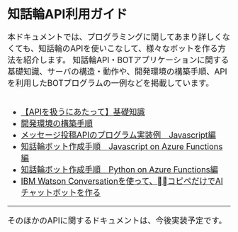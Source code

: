 <br>

# 知話輪API利用ガイド

<font size="4">

本ドキュメントでは、プログラミングに関してあまり詳しくなくても、知話輪のAPIを使いこなして、様々なボットを作る方法を紹介します。
知話輪API・BOTアプリケーションに関する基礎知識、サーバの構造・動作や、開発環境の構築手順、APIを利用したBOTプログラムの一例などを掲載しています。  
<br>

- [【APIを扱うにあたって】基礎知識](./document/APIcomponent.md)
- [開発環境の構築手順](./document/build_environment.md)
- [メッセージ投稿APIのプログラム実装例　Javascript編](./document/post_message/post_message.md)
- [知話輪ボット作成手順　Javascript on Azure Functions編](./document/CreateBotWithJavascriptOnAzureFunctions.md)
- [知話輪ボット作成手順　Python on Azure Functions編](./document/CreateBotWithPythonOnAzureFunctions.md)
- [IBM Watson Conversationを使って、コピペだけでAIチャットボットを作る](./document/CreateWatsonBotWithJavascriptOnAzureFunctions.md)
---

そのほかのAPIに関するドキュメントは、今後実装予定です。
